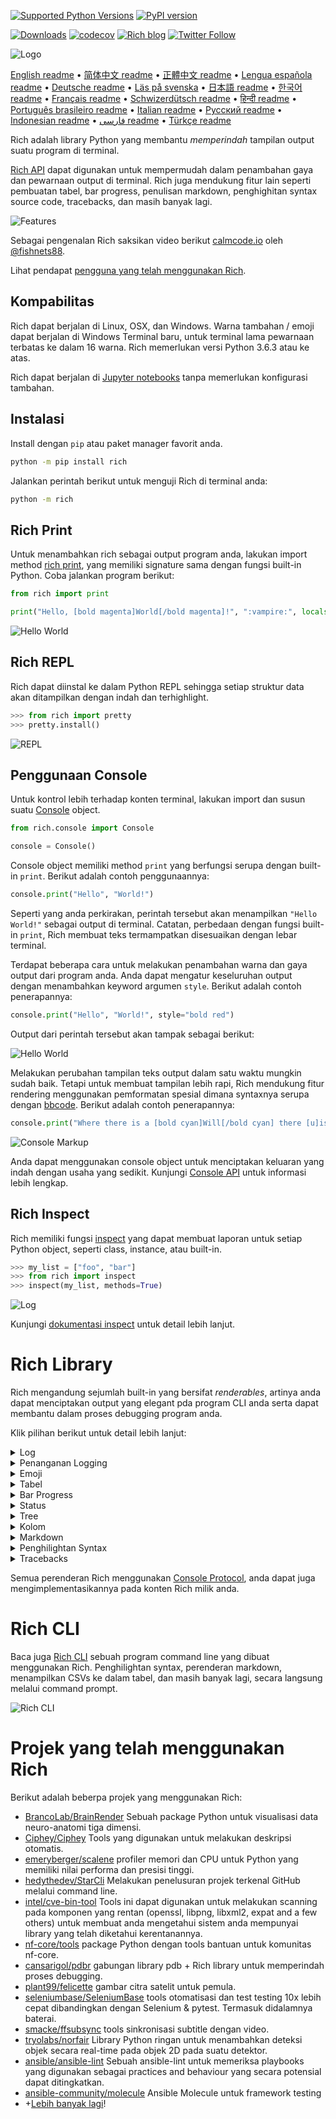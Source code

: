 [![Supported Python Versions](https://img.shields.io/pypi/pyversions/rich/10.11.0)](https://pypi.org/project/rich/) [![PyPI version](https://badge.fury.io/py/rich.svg)](https://badge.fury.io/py/rich)

[![Downloads](https://pepy.tech/badge/rich/month)](https://pepy.tech/project/rich)
[![codecov](https://img.shields.io/codecov/c/github/Textualize/rich?label=codecov&logo=codecov)](https://codecov.io/gh/willmcgugan/rich)
[![Rich blog](https://img.shields.io/badge/blog-rich%20news-yellowgreen)](https://www.willmcgugan.com/tag/rich/)
[![Twitter Follow](https://img.shields.io/twitter/follow/willmcgugan.svg?style=social)](https://twitter.com/willmcgugan)

![Logo](https://github.com/willmcgugan/rich/raw/master/imgs/logo.svg)

[English readme](https://github.com/willmcgugan/rich/blob/master/README.md)
 • [简体中文 readme](https://github.com/willmcgugan/rich/blob/master/README.cn.md)
 • [正體中文 readme](https://github.com/willmcgugan/rich/blob/master/README.zh-tw.md)
 • [Lengua española readme](https://github.com/willmcgugan/rich/blob/master/README.es.md)
 • [Deutsche readme](https://github.com/willmcgugan/rich/blob/master/README.de.md)
 • [Läs på svenska](https://github.com/willmcgugan/rich/blob/master/README.sv.md)
 • [日本語 readme](https://github.com/willmcgugan/rich/blob/master/README.ja.md)
 • [한국어 readme](https://github.com/willmcgugan/rich/blob/master/README.kr.md)
 • [Français readme](https://github.com/willmcgugan/rich/blob/master/README.fr.md)
 • [Schwizerdütsch readme](https://github.com/willmcgugan/rich/blob/master/README.de-ch.md)
 • [हिन्दी readme](https://github.com/willmcgugan/rich/blob/master/README.hi.md)
 • [Português brasileiro readme](https://github.com/willmcgugan/rich/blob/master/README.pt-br.md)
 • [Italian readme](https://github.com/willmcgugan/rich/blob/master/README.it.md)
 • [Русский readme](https://github.com/willmcgugan/rich/blob/master/README.ru.md)
 • [Indonesian readme](https://github.com/willmcgugan/rich/blob/master/README.id.md)
  • [فارسی readme](https://github.com/willmcgugan/rich/blob/master/README.fa.md)
 • [Türkçe readme](https://github.com/willmcgugan/rich/blob/master/README.tr.md)

Rich adalah library Python yang membantu _memperindah_ tampilan output suatu program di terminal.

[Rich API](https://rich.readthedocs.io/en/latest/) dapat digunakan untuk mempermudah dalam penambahan gaya dan pewarnaan output di terminal. Rich juga mendukung fitur lain seperti pembuatan tabel, bar progress, penulisan markdown, penghighitan syntax source code, tracebacks, dan masih banyak lagi.

![Features](https://github.com/willmcgugan/rich/raw/master/imgs/features.png)

Sebagai pengenalan Rich saksikan video berikut [calmcode.io](https://calmcode.io/rich/introduction.html) oleh [@fishnets88](https://twitter.com/fishnets88).

Lihat pendapat [pengguna yang telah menggunakan Rich](https://www.willmcgugan.com/blog/pages/post/rich-tweets/).

## Kompabilitas

Rich dapat berjalan di Linux, OSX, dan Windows. Warna tambahan / emoji dapat berjalan di Windows Terminal baru, untuk terminal lama pewarnaan terbatas ke dalam 16 warna. Rich memerlukan versi Python 3.6.3 atau ke atas.

Rich dapat berjalan di [Jupyter notebooks](https://jupyter.org/) tanpa memerlukan konfigurasi tambahan.

## Instalasi

Install dengan `pip` atau paket manager favorit anda.

```sh
python -m pip install rich
```

Jalankan perintah berikut untuk menguji Rich di terminal anda:

```sh
python -m rich
```

## Rich Print

Untuk menambahkan rich sebagai output program anda, lakukan import method [rich print](https://rich.readthedocs.io/en/latest/introduction.html#quick-start), yang memiliki signature sama dengan fungsi built-in Python. Coba jalankan program berikut:

```python
from rich import print

print("Hello, [bold magenta]World[/bold magenta]!", ":vampire:", locals())
```

![Hello World](https://github.com/willmcgugan/rich/raw/master/imgs/print.png)

## Rich REPL

Rich dapat diinstal ke dalam Python REPL sehingga setiap struktur data akan ditampilkan dengan indah dan terhighlight.

```python
>>> from rich import pretty
>>> pretty.install()
```

![REPL](https://github.com/willmcgugan/rich/raw/master/imgs/repl.png)

## Penggunaan Console

Untuk kontrol lebih terhadap konten terminal, lakukan import dan susun suatu [Console](https://rich.readthedocs.io/en/latest/reference/console.html#rich.console.Console) object.

```python
from rich.console import Console

console = Console()
```

Console object memiliki method `print` yang berfungsi serupa dengan built-in `print`. Berikut adalah contoh penggunaannya:

```python
console.print("Hello", "World!")
```

Seperti yang anda perkirakan, perintah tersebut akan menampilkan `"Hello World!"` sebagai output di terminal. Catatan, perbedaan dengan fungsi built-in `print`, Rich membuat teks termampatkan disesuaikan dengan lebar terminal.

Terdapat beberapa cara untuk melakukan penambahan warna dan gaya output dari program anda. Anda dapat mengatur keseluruhan output dengan menambahkan keyword argumen `style`. Berikut adalah contoh penerapannya:

```python
console.print("Hello", "World!", style="bold red")
```

Output dari perintah tersebut akan tampak sebagai berikut:

![Hello World](https://github.com/willmcgugan/rich/raw/master/imgs/hello_world.png)

Melakukan perubahan tampilan teks output dalam satu waktu mungkin sudah baik. Tetapi untuk membuat tampilan lebih rapi, Rich mendukung fitur rendering menggunakan pemformatan spesial dimana syntaxnya serupa dengan [bbcode](https://en.wikipedia.org/wiki/BBCode). Berikut adalah contoh penerapannya:

```python
console.print("Where there is a [bold cyan]Will[/bold cyan] there [u]is[/u] a [i]way[/i].")
```

![Console Markup](https://github.com/willmcgugan/rich/raw/master/imgs/where_there_is_a_will.png)

Anda dapat menggunakan console object untuk menciptakan keluaran yang indah dengan usaha yang sedikit. Kunjungi [Console API](https://rich.readthedocs.io/en/latest/console.html) untuk informasi lebih lengkap.

## Rich Inspect

Rich memiliki fungsi [inspect](https://rich.readthedocs.io/en/latest/reference/init.html?highlight=inspect#rich.inspect) yang dapat membuat laporan untuk setiap Python object, seperti class, instance, atau built-in.

```python
>>> my_list = ["foo", "bar"]
>>> from rich import inspect
>>> inspect(my_list, methods=True)
```

![Log](https://github.com/willmcgugan/rich/raw/master/imgs/inspect.png)

Kunjungi [dokumentasi inspect](https://rich.readthedocs.io/en/latest/reference/init.html#rich.inspect) untuk detail lebih lanjut.

# Rich Library

Rich mengandung sejumlah built-in yang bersifat _renderables_, artinya anda dapat menciptakan output yang elegant pda program CLI anda serta dapat membantu dalam proses debugging program anda.

Klik pilihan berikut untuk detail lebih lanjut:

<details>
<summary>Log</summary>

Console object mempunyai method bernama `log()` yang serupa dengan `print()`, tetapi juga mendukung fitur perenderan kolom waktu terkini serta baris file yang melakukan pemanggilan fungsi tertentu. Secara default Rich akan menghilight syntax untuk struktur python dan REPR strings. Jika anda melakukan log pada sekumpulan data (misal dictionary atau list) Rich akan memperindah output yang ditampilkan serta disesuaikan dengan ukuran terminal yang tersedia. Berikut adalah contoh penerapan dari beberapa fitur ini.

```python
from rich.console import Console
console = Console()

test_data = [
    {"jsonrpc": "2.0", "method": "sum", "params": [None, 1, 2, 4, False, True], "id": "1",},
    {"jsonrpc": "2.0", "method": "notify_hello", "params": [7]},
    {"jsonrpc": "2.0", "method": "subtract", "params": [42, 23], "id": "2"},
]

def test_log():
    enabled = False
    context = {
        "foo": "bar",
    }
    movies = ["Deadpool", "Rise of the Skywalker"]
    console.log("Hello from", console, "!")
    console.log(test_data, log_locals=True)


test_log()
```

Perintah di atas akan menampilkan output sebagai berikut:

![Log](https://github.com/willmcgugan/rich/raw/master/imgs/log.png)

Sebagai catatan, argumen `log_locals` berupa tabel yang berisikan variabel lokal yang menunjukkan lokasi dimana log tersebut dipanggil.

Method log ini dapat digunakan untuk mencatat aktivitas terminal yang berjalan lama seperti servers, tetapi method ini juga sangat baik untuk membantu dalam proses debugging.

</details>
<details>
<summary>Penanganan Logging</summary>

Anda dapat juga menggunakan builtin [Handler class](https://rich.readthedocs.io/en/latest/logging.html) untuk memformat dan mewarnai output dari module logging Python. Berikut adalah contoh penerapannya:

![Logging](https://github.com/willmcgugan/rich/raw/master/imgs/logging.png)

</details>

<details>
<summary>Emoji</summary>

Untuk menambahkan emoji sebagai output di console, tuliskan nama emoji diantara dua buah titik dua (:). Berikut adalah contoh penerapannya:

```python
>>> console.print(":smiley: :vampire: :pile_of_poo: :thumbs_up: :raccoon:")
😃 🧛 💩 👍 🦝
```

Mohon gunakan fitur ini dengan bijak.

</details>

<details>
<summary>Tabel</summary>

Rich mendukung perenderan [tabel](https://rich.readthedocs.io/en/latest/tables.html) secara fleksibel dengan karakter unicode. Terdapat variasi sangat besar untuk opsi pemformatan seperti pengaturan border, gaya tabel, perataan teks di dalam cell, dan lain sebagainya.

![table movie](https://github.com/willmcgugan/rich/raw/master/imgs/table_movie.gif)

Animasi di atas dibuat dengan program [table_movie.py](https://github.com/willmcgugan/rich/blob/master/examples/table_movie.py) pada direktori examples.

Berikut adalah contoh tabel sederhana:

```python
from rich.console import Console
from rich.table import Table

console = Console()

table = Table(show_header=True, header_style="bold magenta")
table.add_column("Date", style="dim", width=12)
table.add_column("Title")
table.add_column("Production Budget", justify="right")
table.add_column("Box Office", justify="right")
table.add_row(
    "Dec 20, 2019", "Star Wars: The Rise of Skywalker", "$275,000,000", "$375,126,118"
)
table.add_row(
    "May 25, 2018",
    "[red]Solo[/red]: A Star Wars Story",
    "$275,000,000",
    "$393,151,347",
)
table.add_row(
    "Dec 15, 2017",
    "Star Wars Ep. VIII: The Last Jedi",
    "$262,000,000",
    "[bold]$1,332,539,889[/bold]",
)

console.print(table)
```

Program di atas akan menghasilkan output sebagai berikut:

![tabel](https://github.com/willmcgugan/rich/raw/master/imgs/table.png)

Sebagai catatan console markup dirender sama seperti `print()` dan `log()`. Faktanya, untuk segala bentuk hal yang dapat dirender menggunakan Rich dapat disisipkan ke dalam header / baris (bahkan tabel lain).

Class `Table` memiliki kemampuan yang baik untuk mengatur ukuran kolom supaya sesuai dengan lebar yang disediakan oleh terminal. Berikut adalah contoh penerapannya, dengan terminal memiliki ukuran yang lebih kecil dibandingkan tabel di atas:

![table2](https://github.com/willmcgugan/rich/raw/master/imgs/table2.png)

</details>

<details>
<summary>Bar Progress</summary>

Rich dapat merender beragam bar [progress](https://rich.readthedocs.io/en/latest/progress.html) interaktif untuk memantau kemajuan yang telah dicapai oleh program yang berjalan lama.

Untuk penggunaan dasar, masukan setiap urutan yang hendak dijadikan ke dalam bentuk progress ke dalam fungsi 'track' dan  iterasikan urutan tersebut di atas outputnya. Berikut adalah contoh penerapannya:

```python
from rich.progress import track

for step in track(range(100)):
    do_step(step)
```

Tidaklah sulit untuk menambahkan beberapa bar progress sekaligus. Berikut adalah contoh implementasi yang diambil dari file dokumentasi:

![progress](https://github.com/willmcgugan/rich/raw/master/imgs/progress.gif)

Bagian kolom dapat dikonfigurasikan sesuai dengan kebutuhan. Built-in kolom juga memiliki fitur presentasi seleasi, ukuran file, kecepatan file, dan waktu sisa. Berikut adalah contoh menampilkan bar progress ketika mengunduh suatu file:

![progress](https://github.com/willmcgugan/rich/raw/master/imgs/downloader.gif)

Untuk bereksperimen, periksa [examples/downloader.py](https://github.com/willmcgugan/rich/blob/master/examples/downloader.py) yang dapat menampilkan beberapa progress bar  pengunduhan dari beberapa alamat URL sekaligus.

</details>

<details>
<summary>Status</summary>

Untuk kondisi dimana perhitungan sulit dilakukan dengan perhitunggan progress, gunakan method [status](https://rich.readthedocs.io/en/latest/reference/console.html#rich.console.Console.status) berikut yang menampilkan animasi 'spinner' dan pesan. Animasi tersebut tidak mencegah penggunaan console seperti keadaan normal. Berikut adalah contoh penerapannya:

```python
from time import sleep
from rich.console import Console

console = Console()
tasks = [f"task {n}" for n in range(1, 11)]

with console.status("[bold green]Working on tasks...") as status:
    while tasks:
        task = tasks.pop(0)
        sleep(1)
        console.log(f"{task} complete")
```

Program di atas akan menghasilkan output sebagai berikut.

![status](https://github.com/willmcgugan/rich/raw/master/imgs/status.gif)

Animasi spinner tersebut diambil dari [cli-spinners](https://www.npmjs.com/package/cli-spinners). Anda dapat menentukan spinner yang hendak digunakan dengan menspesifikannya di parameter `spinner`. Jalankan perintah berikut untuk melihat parameter yang tersedia:

```
python -m rich.spinner
```

Perintah di atas akan menghasilkan output sebagai berikut:

![spinners](https://github.com/willmcgugan/rich/raw/master/imgs/spinners.gif)

</details>

<details>
<summary>Tree</summary>

Rich dapat merender perintah [tree](https://rich.readthedocs.io/en/latest/tree.html) beserta dengan garis penunjuk. Suatu perintah tree idealnya digunakan untuk menampilkan struktur suatu file atau data hierarki lainnya.

Label dari tree dapat berupa teks sederhana atau apapun yang dapat dirender oleh Rich, untuk contoh, jalankan perintah berikut:

```
python -m rich.tree
```

Program di atas akan menghasilkan output sebagai berikut:

![markdown](https://github.com/willmcgugan/rich/raw/master/imgs/tree.png)

Periksa contoh program [tree.py](https://github.com/willmcgugan/rich/blob/master/examples/tree.py) untuk menampilkan tampilan tree view dari direktori apapun, perintah ini serupa dengan `tree` pada linux.

</details>

<details>
<summary>Kolom</summary>

Rich dapat merender konten [kolom](https://rich.readthedocs.io/en/latest/columns.html) secara rapi dengan ukuran lebar yang sama atau optimal. Berikut adalah hasil kloning perintah dasar dari (MacOS / Linux) yaitu `ls` untuk melakukan listing direktori menggunakan kolom:

```python
import os
import sys

from rich import print
from rich.columns import Columns

directory = os.listdir(sys.argv[1])
print(Columns(directory))
```

Screenshot berikut merupakan output dari [contoh kolom](https://github.com/willmcgugan/rich/blob/master/examples/columns.py) yang menampilkan data yang diambil melalui API ke dalam bentuk kolom:

![columns](https://github.com/willmcgugan/rich/raw/master/imgs/columns.png)

</details>

<details>
<summary>Markdown</summary>

Rich dapat merender [markdown](https://rich.readthedocs.io/en/latest/markdown.html) dan melakukan tugasnya untuk menerjemahkan format tersebut supaya dapat ditampilkan di terminal.

Untuk dapat merender markdown, import class `Markdown` dan inputkan string yang mengandung markdown tersebut. Lalu cetak ke dalam console. Berikut adalah contoh penerapannya:

```python
from rich.console import Console
from rich.markdown import Markdown

console = Console()
with open("README.md") as readme:
    markdown = Markdown(readme.read())
console.print(markdown)
```

Program di atas akan menghasilkan output seperti berikut:

![markdown](https://github.com/willmcgugan/rich/raw/master/imgs/markdown.png)

</details>

<details>
<summary>Penghilightan Syntax</summary>

Rich memanfaatkan library [pygments](https://pygments.org/) supaya dapat melakukan [penghilightan syntax](https://rich.readthedocs.io/en/latest/syntax.html). Penggunaannya serupa dengan merender markdown; susun object `Syntax` dan cetak output pada console. Berikut adalah contoh penerapannya:

```python
from rich.console import Console
from rich.syntax import Syntax

my_code = '''
def iter_first_last(values: Iterable[T]) -> Iterable[Tuple[bool, bool, T]]:
    """Iterate and generate a tuple with a flag for first and last value."""
    iter_values = iter(values)
    try:
        previous_value = next(iter_values)
    except StopIteration:
        return
    first = True
    for value in iter_values:
        yield first, False, previous_value
        first = False
        previous_value = value
    yield first, True, previous_value
'''
syntax = Syntax(my_code, "python", theme="monokai", line_numbers=True)
console = Console()
console.print(syntax)
```

Program di atas akan menghasilkan output sebagai berikut:

![syntax](https://github.com/willmcgugan/rich/raw/master/imgs/syntax.png)

</details>

<details>
<summary>Tracebacks</summary>

Rich dapat merender [tracebacks dengan indah](https://rich.readthedocs.io/en/latest/traceback.html) yang membuatnya mudah untuk dibaca dan menampilkan program yang dibuat lebih baik dibandingkan fitur standar Python. Anda dapat mengatur Rich sebagai traceback handler secara default sehingga setiap pesan exceptions akan dirender melalui Rich.

Berikut adalah tampilannya pada OSX (serupa dengan Linux):

![traceback](https://github.com/willmcgugan/rich/raw/master/imgs/traceback.png)

</details>

Semua perenderan Rich menggunakan [Console Protocol](https://rich.readthedocs.io/en/latest/protocol.html), anda dapat juga mengimplementasikannya pada konten Rich milik anda.

# Rich CLI


Baca juga [Rich CLI](https://github.com/textualize/rich-cli) sebuah program command line yang dibuat menggunakan Rich. Penghilightan syntax, perenderan markdown, menampilkan CSVs ke dalam tabel, dan masih banyak lagi, secara langsung melalui command prompt.


![Rich CLI](https://raw.githubusercontent.com/Textualize/rich-cli/main/imgs/rich-cli-splash.jpg)


# Projek yang telah menggunakan Rich

Berikut adalah beberpa projek yang menggunakan Rich:

- [BrancoLab/BrainRender](https://github.com/BrancoLab/BrainRender)
  Sebuah package Python untuk visualisasi data neuro-anatomi tiga dimensi.
- [Ciphey/Ciphey](https://github.com/Ciphey/Ciphey)
  Tools yang digunakan untuk melakukan deskripsi otomatis.
- [emeryberger/scalene](https://github.com/emeryberger/scalene)
  profiler memori dan CPU untuk Python yang memiliki nilai performa dan presisi tinggi.
- [hedythedev/StarCli](https://github.com/hedythedev/starcli)
  Melakukan penelusuran projek terkenal GitHub melalui command line.
- [intel/cve-bin-tool](https://github.com/intel/cve-bin-tool)
  Tools ini dapat digunakan untuk melakukan scanning pada komponen yang rentan  (openssl, libpng, libxml2, expat and a few others) untuk membuat anda mengetahui sistem anda mempunyai library yang telah diketahui kerentanannya.
- [nf-core/tools](https://github.com/nf-core/tools)
  package Python dengan tools bantuan untuk komunitas nf-core.
- [cansarigol/pdbr](https://github.com/cansarigol/pdbr)
  gabungan library pdb + Rich library untuk memperindah proses debugging.
- [plant99/felicette](https://github.com/plant99/felicette)
  gambar citra satelit untuk pemula.
- [seleniumbase/SeleniumBase](https://github.com/seleniumbase/SeleniumBase)
  tools otomatisasi dan test testing 10x lebih cepat dibandingkan dengan Selenium & pytest. Termasuk didalamnya baterai.
- [smacke/ffsubsync](https://github.com/smacke/ffsubsync)
  tools sinkronisasi subtitle dengan video.
- [tryolabs/norfair](https://github.com/tryolabs/norfair)
  Library Python ringan untuk menambahkan deteksi objek secara real-time pada objek 2D pada suatu detektor.
- [ansible/ansible-lint](https://github.com/ansible/ansible-lint) Sebuah ansible-lint untuk memeriksa playbooks yang digunakan sebagai practices and behaviour yang secara potensial dapat ditingkatkan.
- [ansible-community/molecule](https://github.com/ansible-community/molecule) Ansible Molecule untuk framework testing
- +[Lebih banyak lagi](https://github.com/willmcgugan/rich/network/dependents)!

<!-- This is a test, no need to translate -->
